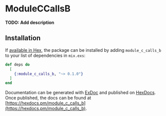 # ModuleCCallsB

**TODO: Add description**

## Installation

If [available in Hex](https://hex.pm/docs/publish), the package can be installed
by adding `module_c_calls_b` to your list of dependencies in `mix.exs`:

```elixir
def deps do
  [
    {:module_c_calls_b, "~> 0.1.0"}
  ]
end
```

Documentation can be generated with [ExDoc](https://github.com/elixir-lang/ex_doc)
and published on [HexDocs](https://hexdocs.pm). Once published, the docs can
be found at [https://hexdocs.pm/module_c_calls_b](https://hexdocs.pm/module_c_calls_b).

